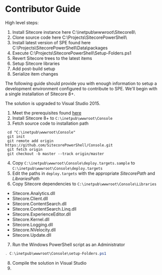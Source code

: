 # Contributor Guide

High level steps:
1. Install Sitecore instance here C:\inetpub\wwwroot\Sitecore8\ 
2. Clone source code here C:\Projects\SitecorePowerShell\
3. Install latest version of SPE found here C:\Projects\SitecorePowerShell\Data\packages
4. Execute C:\Projects\SitecorePowerShell\Setup-Folders.ps1
5. Revert Sitecore trees to the latest items
6. Setup Sitecore libraries
7. Add post-build setup
8. Serialize item changes

The following guide should provide you with enough information to setup a development environment configured to contribute to SPE. We'll begin with a single installation of Sitecore 8+.

The solution is upgraded to Visual Studio 2015.

1. Meet the prerequisites found [here](installation.md)
2. Install Sitecore 8+ to `C:\inetpub\wwwroot\Console`
3. Fetch source code to installation path
```
 cd "C:\inetpub\wwwroot\Console"
 git init
 git remote add origin https://github.com/SitecorePowerShell/Console.git
 git fetch origin
 git checkout -b master --track origin/master
 ```
4. Copy `C:\inetpub\wwwroot\Console\deploy.targets.sample` to `C:\inetpub\wwwroot\Console\deploy.targets`
5. Edit the paths in `deploy.targets` with the appropriate *SitecorePath* and *LibrariesPath*
6. Copy Sitecore dependencies to `C:\inetpub\wwwroot\Console\Libraries`
 - Sitecore.Analytics.dll
 - Sitecore.Client.dll
 - Sitecore.ContentSearch.dll
 - Sitecore.ContentSearch.Linq.dll
 - Sitecore.ExperienceEditor.dll
 - Sitecore.Kernel.dll
 - Sitecore.Logging.dll
 - Sitecore.NVelocity.dll
 - Sitecore.Update.dll
7. Run the Windows PowerShell script as an Administrator 
```powershell
. C:\inetpub\wwwroot\Console\setup-Folders.ps1
```
8. Compile the solution in Visual Studio
9. 
